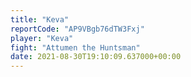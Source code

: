 ```yaml
---
title: "Keva"
reportCode: "AP9VBgb76dTW3Fxj"
player: "Keva"
fight: "Attumen the Huntsman"
date: 2021-08-30T19:10:09.637000+00:00
---
```


